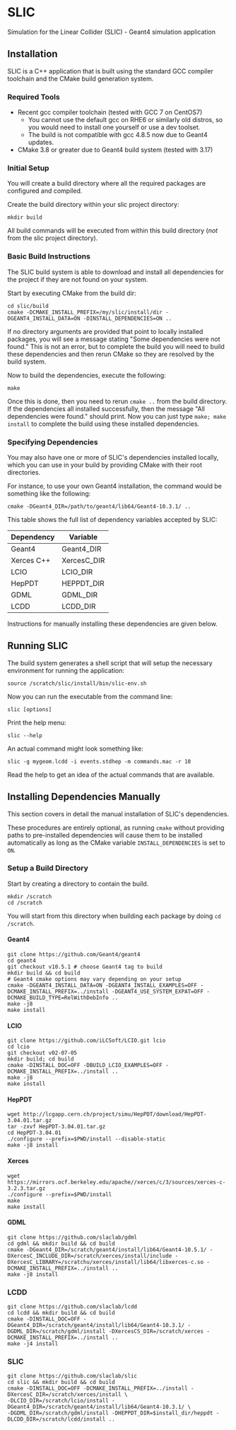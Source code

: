 # SLIC

Simulation for the Linear Collider (SLIC) - Geant4 simulation application

## Installation

SLIC is a C++ application that is built using the standard GCC compiler toolchain and the CMake build generation system.

### Required Tools

* Recent gcc compiler toolchain (tested with GCC 7 on CentOS7)
    * You cannot use the default gcc on RHE6 or similarly old distros, so you would need to install one yourself or use a dev toolset.
    * The build is not compatible with gcc 4.8.5 now due to Geant4 updates.
* CMake 3.8 or greater due to Geant4 build system (tested with 3.17)

### Initial Setup

You will create a build directory where all the required packages are configured and compiled.

Create the build directory within your slic project directory:

```
mkdir build
```

All build commands will be executed from within this build directory (*not* from the slic project directory).

### Basic Build Instructions

The SLIC build system is able to download and install all dependencies for the project if they are not found on your system.

Start by executing CMake from the build dir:

```
cd slic/build
cmake -DCMAKE_INSTALL_PREFIX=/my/slic/install/dir -DGEANT4_INSTALL_DATA=ON -DINSTALL_DEPENDENCIES=ON ..
```

If no directory arguments are provided that point to locally installed packages, you will see a message stating "Some dependencies were not found."  This is not an error, but to complete the build you will need to build these dependencies and then rerun CMake so they are resolved by the build system.

Now to build the dependencies, execute the following:

```
make
```

Once this is done, then you need to rerun `cmake ..` from the build directory.  If the dependencies all installed successfully, then the message "All dependencies were found." should print.  Now you can just type `make; make install` to complete the build using these installed dependencies.

### Specifying Dependencies

You may also have one or more of SLIC's dependencies installed locally, which you can use in your build by providing CMake with their root directories.

For instance, to use your own Geant4 installation, the command would be something like the following:

```
cmake -DGeant4_DIR=/path/to/geant4/lib64/Geant4-10.3.1/ ..
```

This table shows the full list of dependency variables accepted by SLIC:

| Dependency | Variable    |
| ---------- | ----------- |
| Geant4     | Geant4_DIR  |
| Xerces C++ | XercesC_DIR |
| LCIO       | LCIO_DIR    |
| HepPDT     | HEPPDT_DIR  |
| GDML       | GDML_DIR    |
| LCDD       | LCDD_DIR    |

Instructions for manually installing these dependencies are given below.

## Running SLIC

The build system generates a shell script that will setup the necessary environment for running the application:

```
source /scratch/slic/install/bin/slic-env.sh
```

Now you can run the executable from the command line:

```
slic [options]
```

Print the help menu:

```
slic --help
```

An actual command might look something like:

```
slic -g mygeom.lcdd -i events.stdhep -m commands.mac -r 10
```

Read the help to get an idea of the actual commands that are available.


## Installing Dependencies Manually

This section covers in detail the manual installation of SLIC's dependencies.  

These procedures are entirely optional, as running `cmake` without providing paths to pre-installed dependencies will cause them to be installed automatically as long as the CMake variable `INSTALL_DEPENDENCIES` is set to `ON`.

### Setup a Build Directory

Start by creating a directory to contain the build.

```
mkdir /scratch
cd /scratch
```

You will start from this directory when building each package by doing `cd /scratch`.

#### Geant4

```
git clone https://github.com/Geant4/geant4
cd geant4
git checkout v10.5.1 # choose Geant4 tag to build
mkdir build && cd build
# Geant4 cmake options may vary depending on your setup
cmake -DGEANT4_INSTALL_DATA=ON -DGEANT4_INSTALL_EXAMPLES=OFF -DCMAKE_INSTALL_PREFIX=../install -DGEANT4_USE_SYSTEM_EXPAT=OFF -DCMAKE_BUILD_TYPE=RelWithDebInfo ..
make -j8
make install
```

#### LCIO

```
git clone https://github.com/iLCSoft/LCIO.git lcio
cd lcio
git checkout v02-07-05
mkdir build; cd build
cmake -DINSTALL_DOC=OFF -DBUILD_LCIO_EXAMPLES=OFF -DCMAKE_INSTALL_PREFIX=../install ..
make -j8
make install
```

#### HepPDT

```
wget http://lcgapp.cern.ch/project/simu/HepPDT/download/HepPDT-3.04.01.tar.gz
tar -zxvf HepPDT-3.04.01.tar.gz
cd HepPDT-3.04.01
./configure --prefix=$PWD/install --disable-static
make -j8 install
```

#### Xerces

```
wget https://mirrors.ocf.berkeley.edu/apache//xerces/c/3/sources/xerces-c-3.2.3.tar.gz
./configure --prefix=$PWD/install
make
make install
```

#### GDML

```
git clone https://github.com/slaclab/gdml
cd gdml && mkdir build && cd build
cmake -DGeant4_DIR=/scratch/geant4/install/lib64/Geant4-10.5.1/ -DXercesC_INCLUDE_DIR=/scratch/xerces/install/include -DXercesC_LIBRARY=/scratchu/xerces/install/lib64/libxerces-c.so -DCMAKE_INSTALL_PREFIX=../install ..
make -j8 install
```

### LCDD

```
git clone https://github.com/slaclab/lcdd
cd lcdd && mkdir build && cd build
cmake -DINSTALL_DOC=OFF -DGeant4_DIR=/scratch/geant4/install/lib64/Geant4-10.3.1/ -DGDML_DIR=/scratch/gdml/install -DXercesCS_DIR=/scratch/xerces -DCMAKE_INSTALL_PREFIX=../install ..
make -j4 install
```

### SLIC

```
git clone https://github.com/slaclab/slic
cd slic && mkdir build && cd build
cmake -DINSTALL_DOC=OFF -DCMAKE_INSTALL_PREFIX=../install -DXercesC_DIR=/scratch/xerces/install \
-DLCIO_DIR=/scratch/lcio/install -DGeant4_DIR=/scratch/geant4/install/lib64/Geant4-10.3.1/ \
-DGDML_DIR=/scratch/gdml/install -DHEPPDT_DIR=$install_dir/heppdt -DLCDD_DIR=/scratch/lcdd/install ..
```

